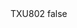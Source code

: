 <?xml version="1.0" encoding="UTF-8"?>
<CustomMetadata xmlns="http://soap.sforce.com/2006/04/metadata">
    <label>TXU802</label>
    <protected>false</protected>
</CustomMetadata>
